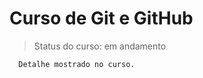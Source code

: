 <h1>Curso de Git e GitHub</h1>

> Status do curso: em andamento

```
  Detalhe mostrado no curso.
```
